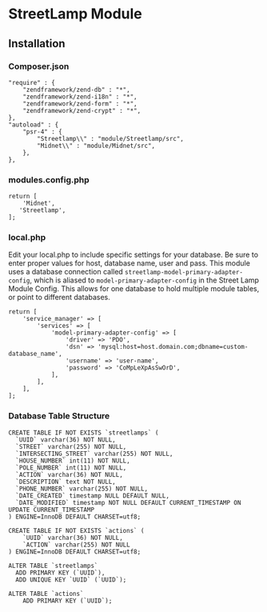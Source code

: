 # StreetLamp Module

## Installation

### Composer.json
	"require" : {
		"zendframework/zend-db" : "*",
		"zendframework/zend-i18n" : "*",
		"zendframework/zend-form" : "*",
		"zendframework/zend-crypt" : "*",
	}, 
	"autoload" : {
		"psr-4" : {
			"Streetlamp\\" : "module/Streetlamp/src",
			"Midnet\\" : "module/Midnet/src",
		},
	},

### modules.config.php
	return [
		'Midnet',
	   'Streetlamp',
	];
	
### local.php

Edit your local.php to include specific settings for your database.  Be sure to enter proper values for host, database name, user and pass.  This module uses a database connection called `streetlamp-model-primary-adapter-config`, which is aliased to `model-primary-adapter-config` in the Street Lamp Module Config.  This allows for one database to hold multiple module tables, or point to different databases.

	return [
		'service_manager' => [
		    'services' => [
		        'model-primary-adapter-config' => [
		            'driver' => 'PDO',
		            'dsn' => 'mysql:host=host.domain.com;dbname=custom-database_name',
		            'username' => 'user-name',
		            'password' => 'CoMpLeXpAsSwOrD',
		        ],
		    ],
		],
	];

### Database Table Structure

	CREATE TABLE IF NOT EXISTS `streetlamps` (
	  `UUID` varchar(36) NOT NULL,
	  `STREET` varchar(255) NOT NULL,
	  `INTERSECTING_STREET` varchar(255) NOT NULL,
	  `HOUSE_NUMBER` int(11) NOT NULL,
	  `POLE_NUMBER` int(11) NOT NULL,
	  `ACTION` varchar(36) NOT NULL,
	  `DESCRIPTION` text NOT NULL,
	  `PHONE_NUMBER` varchar(255) NOT NULL,
	  `DATE_CREATED` timestamp NULL DEFAULT NULL,
	  `DATE_MODIFIED` timestamp NOT NULL DEFAULT CURRENT_TIMESTAMP ON UPDATE CURRENT_TIMESTAMP
	) ENGINE=InnoDB DEFAULT CHARSET=utf8;
	
	CREATE TABLE IF NOT EXISTS `actions` (
		`UUID` varchar(36) NOT NULL,
		`ACTION` varchar(255) NOT NULL
	) ENGINE=InnoDB DEFAULT CHARSET=utf8;

	ALTER TABLE `streetlamps`
	  ADD PRIMARY KEY (`UUID`),
	  ADD UNIQUE KEY `UUID` (`UUID`);
	  
	ALTER TABLE `actions`
		ADD PRIMARY KEY (`UUID`);
